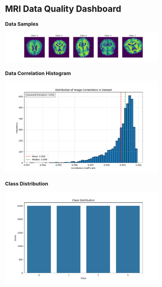 # MRI Data Quality Dashboard

### Data Samples
![PNG Image](sample_images.png)

### Data Correlation Histogram
![PNG Image](correlation_distribution.png)

### Class Distribution
![PNG Image](class_distribution.png)
